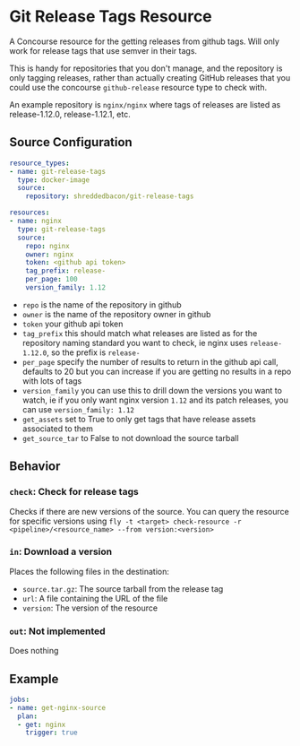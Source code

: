 # Git Release Tags Resource

A Concourse resource for the getting releases from github tags. Will only work for release tags that use semver in their tags.

This is handy for repositories that you don't manage, and the repository is only tagging releases, rather than actually creating GitHub releases that you could use the concourse `github-release` resource type to check with.

An example repository is `nginx/nginx` where tags of releases are listed as release-1.12.0, release-1.12.1, etc.

## Source Configuration

```yaml
resource_types:
- name: git-release-tags
  type: docker-image
  source:
    repository: shreddedbacon/git-release-tags

resources:
- name: nginx
  type: git-release-tags
  source:
    repo: nginx
    owner: nginx
    token: <github api token>
    tag_prefix: release-
    per_page: 100
    version_family: 1.12
```

* `repo` is the name of the repository in github
* `owner` is the name of the repository owner in github
* `token` your github api token
* `tag_prefix` this should match what releases are listed as for the repository naming standard you want to check, ie nginx uses `release-1.12.0`, so the prefix is `release-`
* `per_page` specify the number of results to return in the github api call, defaults to 20 but you can increase if you are getting no results in a repo with lots of tags
* `version_family` you can use this to drill down the versions you want to watch, ie if you only want nginx version `1.12` and its patch releases, you can use `version_family: 1.12`
* `get_assets` set to True to only get tags that have release assets associated to them
* `get_source_tar` to False to not download the source tarball

## Behavior

### `check`: Check for release tags

Checks if there are new versions of the source. You can query the resource for specific versions using `fly -t <target> check-resource -r <pipeline>/<resource_name> --from version:<version>`

### `in`: Download a version

Places the following files in the destination:

* `source.tar.gz`: The source tarball from the release tag
* `url`: A file containing the URL of the file
* `version`: The version of the resource

### `out`: Not implemented

Does nothing

## Example

```yaml
jobs:
- name: get-nginx-source
  plan:
  - get: nginx
    trigger: true
```
